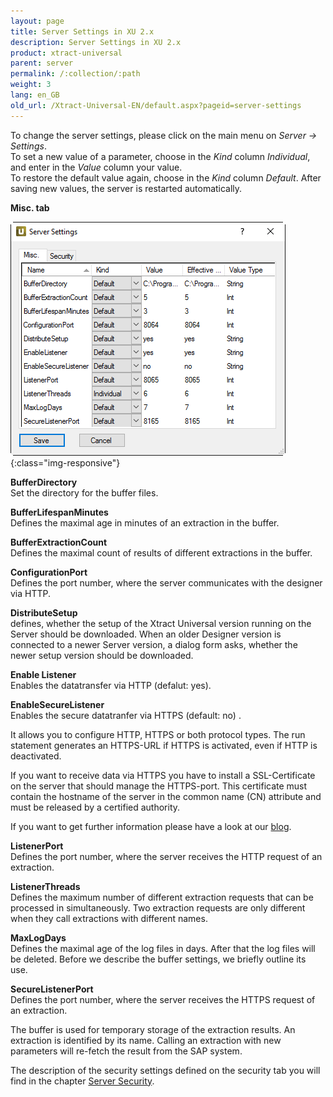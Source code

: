 ```yaml
---
layout: page
title: Server Settings in XU 2.x
description: Server Settings in XU 2.x
product: xtract-universal
parent: server
permalink: /:collection/:path
weight: 3
lang: en_GB
old_url: /Xtract-Universal-EN/default.aspx?pageid=server-settings
---
```


To change the server settings, please click on the main menu on *Server -> Settings*.<br> 
To set a new value of a parameter, choose in the *Kind* column *Individual*, and enter in the *Value* column your value. <br>
To restore the default value again, choose in the *Kind* column *Default*. After saving new values, the server is restarted automatically.


**Misc. tab**

![Server-Settings](/img/content/Server-Settings.png){:class="img-responsive"}

**BufferDirectory** <br>
Set the directory for the buffer files. 

**BufferLifespanMinutes** <br>
Defines the maximal age in minutes of an extraction in the buffer.

**BufferExtractionCount** <br>
Defines the maximal count of results of different extractions in the buffer.

**ConfigurationPort** <br>
Defines the port number, where the server communicates with the designer via HTTP.

**DistributeSetup** <br>
defines, whether the setup of the Xtract Universal version running on the Server should be downloaded. 
When an older Designer version is connected to a newer Server version, a dialog form asks, whether the newer setup version should be downloaded. 

**Enable Listener** <br>
Enables the datatransfer via HTTP (defalut: yes).

**EnableSecureListener** <br>
Enables the secure datatranfer via HTTPS (default: no) .

It allows you to configure HTTP, HTTPS or both protocol types. The run statement generates an HTTPS-URL if HTTPS is activated, even if HTTP is deactivated.

If you want to receive data via HTTPS you have to install a SSL-Certificate on the server that should manage the HTTPS-port. This certificate must contain the hostname of the server in the common name (CN) attribute and must be released by a certified authority. 

If you want to get further information please have a look at our [blog]().


**ListenerPort** <br>
Defines the port number, where the server receives the HTTP request of an extraction.

**ListenerThreads** <br>
Defines the maximum number of different extraction requests that can be processed in simultaneously. Two extraction requests are only different when they call extractions with different names.

**MaxLogDays** <br>
Defines the maximal age of the log files in days. After that the log files will be deleted. Before we describe the buffer settings, we briefly outline its use. 

**SecureListenerPort** <br>
Defines the port number, where the server receives the HTTPS request of an extraction. 

The buffer is used for temporary storage of the extraction results. An extraction is identified by its name. Calling an extraction with new parameters will re-fetch the result from the SAP system.

The description of the security settings defined on the security tab you will find in the chapter [Server Security]().